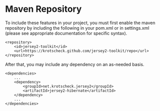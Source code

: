 # Maven Repository
To include these features in your project, you must first enable the maven 
repository by including the following in your pom.xml or in settings.xml 
(please see appropriate documentation for specific syntax).

	<repository>
		<id>jersey2-toolkit</id>
		<url>https://krotscheck.github.com/jersey2-toolkit/repo</url>
	</repository>
	
After that, you may include any dependency on an as-needed basis.

	<dependencies>
		...
		<dependency>
			<groupId>net.krotscheck.jersey2</groupId>
			<artifactId>jersey2-hibernate</artifactId>
    	</dependency>
		...
	</dependencies>
